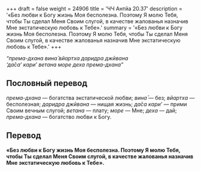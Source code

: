 +++
draft = false
weight = 24906
title = 'ЧЧ Антйа 20.37'
description = '«Без любви к Богу жизнь Моя бесполезна. Поэтому Я молю Тебя, чтобы Ты сделал Меня Своим слугой, в качестве жалованья назначив Мне экстатическую любовь к Тебе».'
summary = '«Без любви к Богу жизнь Моя бесполезна. Поэтому Я молю Тебя, чтобы Ты сделал Меня Своим слугой, в качестве жалованья назначив Мне экстатическую любовь к Тебе».'
+++

_“према-дхана вина̄ вйартха даридра джӣвана  
‘да̄са’ кари’ ветана море деха према-дхана”_

## Пословный перевод

_према_\-_дхана_ — богатства экстатической любви; _вина̄_ — без; _вйартха_ — бесполезная; _даридра_ _джӣвана_ — нищая жизнь; _да̄са_ _кари’_ — прими Своим вечным слугой; _ветана_ — плату; _море_ — Мне; _деха_ — дай; _према_\-_дхана_ — богатство любви к Богу.

## Перевод

**«Без любви к Богу жизнь Моя бесполезна. Поэтому Я молю Тебя, чтобы Ты сделал Меня Своим слугой, в качестве жалованья назначив Мне экстатическую любовь к Тебе».**
